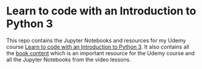 # Learn to code with an Introduction to Python 3

This repo contains the Jupyter Notebooks and resources
for my Udemy course [Learn to code with an Introduction to Python 3](https://www.udemy.com/course/draft/3497946/?referralCode=42FB26846F76E2E41EF8).
It also contains all 
the [book content](https://drchrislevy.github.io/python_intro_udemy/content/chapter1/intro.html) 
which is an important resource for the Udemy course and all the Jupyter Notebooks
from the video lessons.